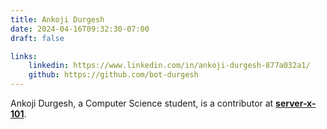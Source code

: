 ```yaml
---
title: Ankoji Durgesh
date: 2024-04-16T09:32:30-07:00
draft: false

links: 
    linkedin: https://www.linkedin.com/in/ankoji-durgesh-877a032a1/
    github: https://github.com/bot-durgesh
---
```


Ankoji Durgesh, a Computer Science student, is a contributor at [**server-x-101**](https:serverx.org.in/).
